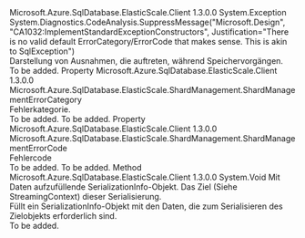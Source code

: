 <Type Name="ShardManagementException" FullName="Microsoft.Azure.SqlDatabase.ElasticScale.ShardManagement.ShardManagementException">
  <TypeSignature Language="C#" Value="public sealed class ShardManagementException : Exception" />
  <TypeSignature Language="ILAsm" Value=".class public auto ansi serializable sealed beforefieldinit ShardManagementException extends System.Exception" />
  <TypeSignature Language="DocId" Value="T:Microsoft.Azure.SqlDatabase.ElasticScale.ShardManagement.ShardManagementException" />
  <TypeSignature Language="VB.NET" Value="Public NotInheritable Class ShardManagementException&#xA;Inherits Exception" />
  <TypeSignature Language="F#" Value="type ShardManagementException = class&#xA;    inherit Exception" />
  <AssemblyInfo>
    <AssemblyName>Microsoft.Azure.SqlDatabase.ElasticScale.Client</AssemblyName>
    <AssemblyVersion>1.3.0.0</AssemblyVersion>
  </AssemblyInfo>
  <Base>
    <BaseTypeName>System.Exception</BaseTypeName>
  </Base>
  <Interfaces />
  <Attributes>
    <Attribute>
      <AttributeName>System.Diagnostics.CodeAnalysis.SuppressMessage("Microsoft.Design", "CA1032:ImplementStandardExceptionConstructors", Justification="There is no valid default ErrorCategory/ErrorCode that makes sense. This is akin to SqlException")</AttributeName>
    </Attribute>
  </Attributes>
  <Docs>
    <summary>
            Darstellung von Ausnahmen, die auftreten, während Speichervorgängen.
            </summary>
    <remarks>To be added.</remarks>
  </Docs>
  <Members>
    <Member MemberName="ErrorCategory">
      <MemberSignature Language="C#" Value="public Microsoft.Azure.SqlDatabase.ElasticScale.ShardManagement.ShardManagementErrorCategory ErrorCategory { get; }" />
      <MemberSignature Language="ILAsm" Value=".property instance valuetype Microsoft.Azure.SqlDatabase.ElasticScale.ShardManagement.ShardManagementErrorCategory ErrorCategory" />
      <MemberSignature Language="DocId" Value="P:Microsoft.Azure.SqlDatabase.ElasticScale.ShardManagement.ShardManagementException.ErrorCategory" />
      <MemberSignature Language="VB.NET" Value="Public ReadOnly Property ErrorCategory As ShardManagementErrorCategory" />
      <MemberSignature Language="F#" Value="member this.ErrorCategory : Microsoft.Azure.SqlDatabase.ElasticScale.ShardManagement.ShardManagementErrorCategory" Usage="Microsoft.Azure.SqlDatabase.ElasticScale.ShardManagement.ShardManagementException.ErrorCategory" />
      <MemberType>Property</MemberType>
      <AssemblyInfo>
        <AssemblyName>Microsoft.Azure.SqlDatabase.ElasticScale.Client</AssemblyName>
        <AssemblyVersion>1.3.0.0</AssemblyVersion>
      </AssemblyInfo>
      <ReturnValue>
        <ReturnType>Microsoft.Azure.SqlDatabase.ElasticScale.ShardManagement.ShardManagementErrorCategory</ReturnType>
      </ReturnValue>
      <Docs>
        <summary>
            Fehlerkategorie.
            </summary>
        <value>To be added.</value>
        <remarks>To be added.</remarks>
      </Docs>
    </Member>
    <Member MemberName="ErrorCode">
      <MemberSignature Language="C#" Value="public Microsoft.Azure.SqlDatabase.ElasticScale.ShardManagement.ShardManagementErrorCode ErrorCode { get; }" />
      <MemberSignature Language="ILAsm" Value=".property instance valuetype Microsoft.Azure.SqlDatabase.ElasticScale.ShardManagement.ShardManagementErrorCode ErrorCode" />
      <MemberSignature Language="DocId" Value="P:Microsoft.Azure.SqlDatabase.ElasticScale.ShardManagement.ShardManagementException.ErrorCode" />
      <MemberSignature Language="VB.NET" Value="Public ReadOnly Property ErrorCode As ShardManagementErrorCode" />
      <MemberSignature Language="F#" Value="member this.ErrorCode : Microsoft.Azure.SqlDatabase.ElasticScale.ShardManagement.ShardManagementErrorCode" Usage="Microsoft.Azure.SqlDatabase.ElasticScale.ShardManagement.ShardManagementException.ErrorCode" />
      <MemberType>Property</MemberType>
      <AssemblyInfo>
        <AssemblyName>Microsoft.Azure.SqlDatabase.ElasticScale.Client</AssemblyName>
        <AssemblyVersion>1.3.0.0</AssemblyVersion>
      </AssemblyInfo>
      <ReturnValue>
        <ReturnType>Microsoft.Azure.SqlDatabase.ElasticScale.ShardManagement.ShardManagementErrorCode</ReturnType>
      </ReturnValue>
      <Docs>
        <summary>
            Fehlercode
            </summary>
        <value>To be added.</value>
        <remarks>To be added.</remarks>
      </Docs>
    </Member>
    <Member MemberName="GetObjectData">
      <MemberSignature Language="C#" Value="public override void GetObjectData (System.Runtime.Serialization.SerializationInfo info, System.Runtime.Serialization.StreamingContext context);" />
      <MemberSignature Language="ILAsm" Value=".method public hidebysig virtual instance void GetObjectData(class System.Runtime.Serialization.SerializationInfo info, valuetype System.Runtime.Serialization.StreamingContext context) cil managed" />
      <MemberSignature Language="DocId" Value="M:Microsoft.Azure.SqlDatabase.ElasticScale.ShardManagement.ShardManagementException.GetObjectData(System.Runtime.Serialization.SerializationInfo,System.Runtime.Serialization.StreamingContext)" />
      <MemberSignature Language="VB.NET" Value="Public Overrides Sub GetObjectData (info As SerializationInfo, context As StreamingContext)" />
      <MemberSignature Language="F#" Value="override this.GetObjectData : System.Runtime.Serialization.SerializationInfo * System.Runtime.Serialization.StreamingContext -&gt; unit" Usage="shardManagementException.GetObjectData (info, context)" />
      <MemberType>Method</MemberType>
      <AssemblyInfo>
        <AssemblyName>Microsoft.Azure.SqlDatabase.ElasticScale.Client</AssemblyName>
        <AssemblyVersion>1.3.0.0</AssemblyVersion>
      </AssemblyInfo>
      <ReturnValue>
        <ReturnType>System.Void</ReturnType>
      </ReturnValue>
      <Parameters>
        <Parameter Name="info" Type="System.Runtime.Serialization.SerializationInfo" />
        <Parameter Name="context" Type="System.Runtime.Serialization.StreamingContext" />
      </Parameters>
      <Docs>
        <param name="info">Mit Daten aufzufüllende SerializationInfo-Objekt.</param>
        <param name="context">Das Ziel (Siehe StreamingContext) dieser Serialisierung.</param>
        <summary>
            Füllt ein SerializationInfo-Objekt mit den Daten, die zum Serialisieren des Zielobjekts erforderlich sind.
            </summary>
        <remarks>To be added.</remarks>
      </Docs>
    </Member>
  </Members>
</Type>